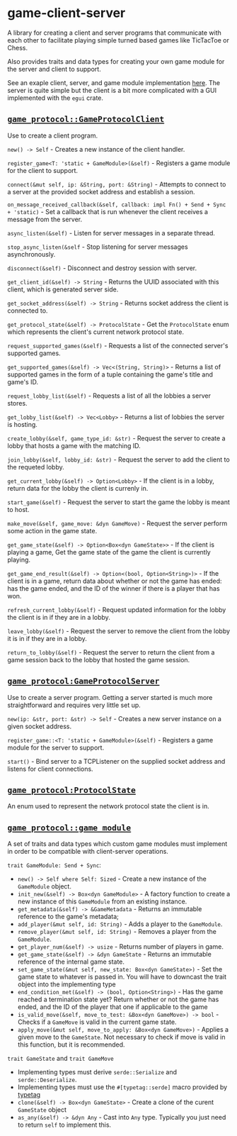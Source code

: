 # game-client-server

A library for creating a client and server programs that communicate with each other to facilitate playing simple turned based games like TicTacToe or Chess.

Also provides traits and data types for creating your own game module for the server and client to support.

See an exaple client, server, and game module implementation [here](https://github.com/WillBeesOn/game-client-server/tree/main/example). The server is quite simple but the client is a bit more complicated with a GUI implemented with the `egui` crate.

## [`game_protocol::GameProtocolClient`](https://github.com/WillBeesOn/game-client-server/tree/main/src/client/mod.rs)

Use to create a client program. 

`new() -> Self` - Creates a new instance of the client handler.

`register_game<T: 'static + GameModule>(&self)` - Registers a game module for the client to support.

`connect(&mut self, ip: &String, port: &String)` - Attempts to connect to a server at the provided socket address and establish a session.

`on_message_received_callback(&self, callback: impl Fn() + Send + Sync + 'static)` - Set a callback that is run whenever the client receives a message from the server.

`async_listen(&self)` - Listen for server messages in a separate thread.

`stop_async_listen(&self` - Stop listening for server messages asynchronously.

`disconnect(&self)` - Disconnect and destroy session with server.

`get_client_id(&self) -> String` - Returns the UUID associated with this client, which is generated server side.

`get_socket_address(&self) -> String` - Returns socket address the client is connected to.

`get_protocol_state(&self) -> ProtocolState` - Get the `ProtocolState` enum which represents the client's current network protocol state.

`request_supported_games(&self)` - Requests a list of the connected server's supported games.

`get_supported_games(&self) -> Vec<(String, String)>` - Returns a list of supported games in the form of a tuple containing the game's title and game's ID.

`request_lobby_list(&self)` - Requests a list of all the lobbies a server stores.

`get_lobby_list(&self) -> Vec<Lobby>` - Returns a list of lobbies the server is hosting.

`create_lobby(&self, game_type_id: &str)` - Request the server to create a lobby that hosts a game with the matching ID.

`join_lobby(&self, lobby_id: &str)` - Request the server to add the client to the requeted lobby.

`get_current_lobby(&self) -> Option<Lobby>` - If the client is in a lobby, return data for the lobby the client is currenly in.

`start_game(&self)` - Request the server to start the game the lobby is meant to host.

`make_move(&self, game_move: &dyn GameMove)` - Request the server perform some action in the game state.

`get_game_state(&self) -> Option<Box<dyn GameState>>` - If the client is playing a game, Get the game state of the game the client is currently playing.

`get_game_end_result(&self) -> Option<(bool, Option<String>)>` - If the client is in a game, return data about whether or not the game has ended: has the game ended, and the ID of the winner if there is a player that has won.

`refresh_current_lobby(&self)` - Request updated information for the lobby the client is in if they are in a lobby.

`leave_lobby(&self)` - Request the server to remove the client from the lobby it is in if they are in a lobby.

`return_to_lobby(&self)` - Request the server to return the client from a game session back to the lobby that hosted the game session.

## [`game_protocol:GameProtocolServer`](https://github.com/WillBeesOn/game-client-server/tree/main/src/server/mod.rs)

Use to create a server program. Getting a server started is much more straightforward and requires very little set up.

`new(ip: &str, port: &str) -> Self` - Creates a new server instance on a given socket address.

`register_game::<T: 'static + GameModule>(&self)` - Registers a game module for the server to support.

`start()` - Bind server to a TCPListener on the supplied socket address and listens for client connections.

## [`game_protocol:ProtocolState`](https://github.com/WillBeesOn/game-client-server/tree/main/src/enums.rs)
An enum used to represent the network protocol state the client is in.

## [`game_protocol::game_module`](https://github.com/WillBeesOn/game-client-server/tree/main/src/game_module/mod.rs)
A set of traits and data types which custom game modules must implement in order to be compatible with client-server operations.

`trait GameModule: Send + Sync`:
- `new() -> Self where Self: Sized` - Create a new instance of the `GameModule` object.
- `init_new(&self) -> Box<dyn GameModule>` - A factory function to create a new instance of this `GameModule` from an existing instance.
- `get_metadata(&self) -> &GameMetadata` - Returns an immutable reference to the game's metadata;
- `add_player(&mut self, id: String)` - Adds a player to the `GameModule`.
- `remove_player(&mut self, id: String)` - Removes a player from the `GameModule`.
- `get_player_num(&self) -> usize` - Returns number of players in game.
- `get_game_state(&self) -> &dyn GameState` - Returns an immutable reference of the internal game state.
- `set_game_state(&mut self, new_state: Box<dyn GameState>)` - Set the game state to whatever is passed in. You will have to downcast the trait object into the implementing type
- `end_condition_met(&self) -> (bool, Option<String>)` - Has the game reached a termination state yet? Return whether or not the game has ended, and the ID of the player that one if applicable to the game
- `is_valid_move(&self, move_to_test: &Box<dyn GameMove>) -> bool` - Checks if a `GameMove` is valid in the current game state.
- `apply_move(&mut self, move_to_apply: &Box<dyn GameMove>)` - Applies a given move to the `GameState`. Not necessary to check if move is valid in this function, but it is recommended.

`trait GameState` and `trait GameMove`
- Implementing types must derive `serde::Serialize` and `serde::Deserialize`.
- Implementing types must use the `#[typetag::serde]` macro provided by [typetag](https://crates.io/crates/typetag)
- `clone(&self) -> Box<dyn GameState>` - Create a clone of the curent `GameState` object
- `as_any(&self) -> &dyn Any` - Cast into `Any` type. Typically you just need to return `self` to implement this.
